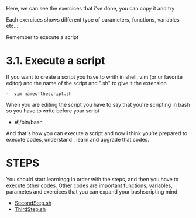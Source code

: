 Here, we can see the exercices that i've done, you can copy it and try 


Each exercices shows different type of parameters, functions, variables etc...

Remember to execute a script

# 3.1. Execute a script

If you want to create a script you have to writh in shell, vim (or ur favorite editor) and the name of the script and ".sh" to give it the extension

```
-  vim nameofthescript.sh
```

When you are editing the script you have to say that you're scripting in bash so you have to write before your script

- #!/bin/bash


And that's how you can execute a script and now i think you're prepared to execute codes, understand , learn and upgrade that codes.

# STEPS
You should start learningg in order with the steps, and then you have to execute other codes. Other codes are important functions, variables, parametes and exercices that you can expand your bashscripting mind	


- [SecondStep.sh](SecondStep.sh)
- [ThirdStep.sh](ThirdStep.sh)

